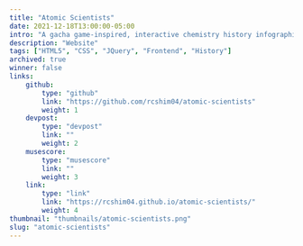 ```yaml
---
title: "Atomic Scientists"
date: 2021-12-18T13:00:00-05:00
intro: "A gacha game-inspired, interactive chemistry history infographic."
description: "Website"
tags: ["HTML5", "CSS", "JQuery", "Frontend", "History"]
archived: true
winner: false
links: 
    github: 
        type: "github"
        link: "https://github.com/rcshim04/atomic-scientists"
        weight: 1
    devpost:
        type: "devpost"
        link: ""
        weight: 2
    musescore:
        type: "musescore"
        link: ""
        weight: 3
    link:
        type: "link"
        link: "https://rcshim04.github.io/atomic-scientists/"
        weight: 4
thumbnail: "thumbnails/atomic-scientists.png"
slug: "atomic-scientists"
---
```


